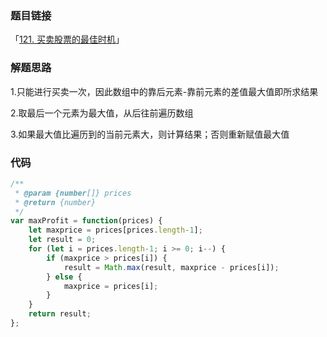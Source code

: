 ### 题目链接

「[121. 买卖股票的最佳时机](https://leetcode-cn.com/problems/best-time-to-buy-and-sell-stock/)」

### 解题思路

1.只能进行买卖一次，因此数组中的靠后元素-靠前元素的差值最大值即所求结果

2.取最后一个元素为最大值，从后往前遍历数组

3.如果最大值比遍历到的当前元素大，则计算结果；否则重新赋值最大值

### 代码

```javascript
/**
 * @param {number[]} prices
 * @return {number}
 */
var maxProfit = function(prices) {
    let maxprice = prices[prices.length-1];
    let result = 0;
    for (let i = prices.length-1; i >= 0; i--) {
        if (maxprice > prices[i]) {
            result = Math.max(result, maxprice - prices[i]);
        } else {
            maxprice = prices[i];
        }
    }
    return result;
};

```

